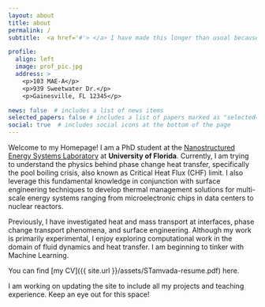 ```yaml
---
layout: about
title: about
permalink: /
subtitle:  <a href='#'> </a> I have made this longer than usual because I have not had time to make it shorter. - Blaise Pascal

profile:
  align: left
  image: prof_pic.jpg
  address: >
    <p>103 MAE-A</p>
    <p>939 Sweetwater Dr.</p>
    <p>Gainesville, FL 12345</p>

news: false  # includes a list of news items
selected_papers: false # includes a list of papers marked as "selected={true}"
social: true  # includes social icons at the bottom of the page
---
```


Welcome to my Homepage! I am a PhD student at the [Nanostructured Energy Systems Laboratory](https://mae.ufl.edu/neslabs/index.html) at **University of Florida**. Currently, I am trying to understand the physics behind phase change heat transfer, specifically the pool boiling crisis, also known as Critical Heat Flux (CHF) limit. I also leverage this fundamental knowledge in conjunction with surface engineering techniques to develop thermal management solutions for multi-scale energy systems ranging from microelectronic chips in data centers to nuclear reactors.

Previously, I have investigated heat and mass transport at interfaces, phase change transport phenomena, and surface engineering. Although my work is primarily experimental, I enjoy exploring computational work in the domain of fluid dynamics and heat transfer. I am beginning to tinker with Machine Learning. 

You can find [my CV]({{ site.url }}/assets/STamvada-resume.pdf) here.

I am working on updating the site to include all my projects and teaching experience. Keep an eye out for this space!

